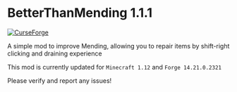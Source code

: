 BetterThanMending 1.1.1
=========
[![ CurseForge](http://cf.way2muchnoise.eu/264738.svg)](https://minecraft.curseforge.com/projects/better-than-mending)

A simple mod to improve Mending, allowing you to repair items by shift-right clicking and draining experience

This mod is currently updated for `Minecraft 1.12` and `Forge 14.21.0.2321`

Please verify and report any issues!
